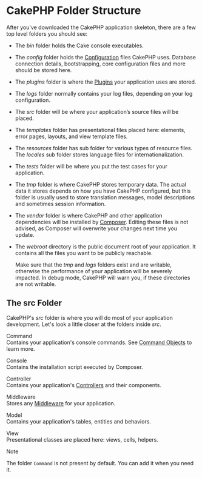 # CakePHP Folder Structure

After you've downloaded the CakePHP application skeleton, there are a few top
level folders you should see:

- The *bin* folder holds the Cake console executables.

- The *config* folder holds the [Configuration](development/configuration) files
  CakePHP uses. Database connection details, bootstrapping, core configuration files
  and more should be stored here.

- The *plugins* folder is where the [Plugins](plugins) your application uses are stored.

- The *logs* folder normally contains your log files, depending on your log
  configuration.

- The *src* folder will be where your application’s source files will be placed.

- The *templates* folder has presentational files placed here:
  elements, error pages, layouts, and view template files.

- The *resources* folder has sub folder for various types of resource files.
  The *locales* sub folder stores language files for internationalization.

- The *tests* folder will be where you put the test cases for your application.

- The *tmp* folder is where CakePHP stores temporary data. The actual data it
  stores depends on how you have CakePHP configured, but this folder
  is usually used to store translation messages, model descriptions and sometimes
  session information.

- The *vendor* folder is where CakePHP and other application dependencies will
  be installed by [Composer](https://getcomposer.org). Editing these files is not
  advised, as Composer will overwrite your changes next time you update.

- The *webroot* directory is the public document root of your application. It
  contains all the files you want to be publicly reachable.

  Make sure that the *tmp* and *logs* folders exist and are writable,
  otherwise the performance of your application will be severely
  impacted. In debug mode, CakePHP will warn you, if these directories are not
  writable.

## The src Folder

CakePHP's *src* folder is where you will do most of your application
development. Let's look a little closer at the folders inside
*src*.

Command  
Contains your application's console commands. See
[Command Objects](console-commands/commands) to learn more.

Console  
Contains the installation script executed by Composer.

Controller  
Contains your application's [Controllers](controllers) and their components.

Middleware  
Stores any [Middleware](controllers/middleware) for your application.

Model  
Contains your application's tables, entities and behaviors.

View  
Presentational classes are placed here: views, cells, helpers.

> [!NOTE]
> The folder `Command` is not present by default.
> You can add it when you need it.
